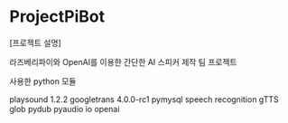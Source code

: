# ProjectPiBot

[프로젝트 설명]

라즈베리파이와 OpenAI를 이용한 간단한 AI 스피커 제작 팀 프로젝트


사용한 python 모듈

playsound 1.2.2
googletrans 4.0.0-rc1
pymysql
speech recognition
gTTS
glob
pydub
pyaudio
io
openai


